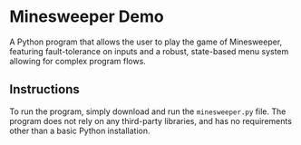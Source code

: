 # Minesweeper Demo
A Python program that allows the user to play the game of Minesweeper, featuring fault-tolerance on inputs and a robust, state-based menu system allowing for complex program flows.

## Instructions
To run the program, simply download and run the `minesweeper.py` file. The program does not rely on any third-party libraries, and has no requirements other than a basic Python installation.
